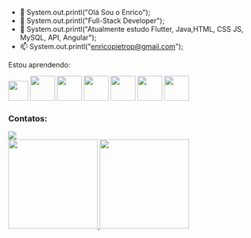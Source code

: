 - 👋 System.out.printl("Olá Sou o Enrico");
- 👀 System.out.printl("Full-Stack Developer");
- 🌱 System.out.printl("Atualmente estudo Flutter, Java,HTML, CSS JS, MySQL, API, Angular");
- 📫 System.out.printl("enricopietrop@gmail.com");

Estou aprendendo:
           
<img src="https://cdn.jsdelivr.net/gh/devicons/devicon/icons/flutter/flutter-original.svg" width="40" height="40"/> <img src="https://cdn.jsdelivr.net/gh/devicons/devicon/icons/java/java-original-wordmark.svg" width="50" height="50"/> <img src="https://cdn.jsdelivr.net/gh/devicons/devicon/icons/android/android-original.svg" width="50" height="50"/>
<img src="https://cdn.jsdelivr.net/gh/devicons/devicon/icons/angularjs/angularjs-original.svg"  width="50" height="50"/>
<img src="https://cdn.jsdelivr.net/gh/devicons/devicon/icons/mysql/mysql-original.svg"  width="50" height="50"/>
<img src="https://cdn.jsdelivr.net/gh/devicons/devicon/icons/javascript/javascript-original.svg"  width="50" height="50"/>
<img src="https://cdn.jsdelivr.net/gh/devicons/devicon/icons/nodejs/nodejs-original.svg"  width="50" height="50"/>
                                                 
          
### Contatos:

<div>
<a href="https://www.linkedin.com/in/enrico-p-922722137/" target="_blank"><img src="https://img.shields.io/badge/-LinkedIn-%230077B5?style=for-the-badge&logo=linkedin&logoColor=white" target="_blank"></a>   
</div>

<div>
<a href="https://github.com/enricopp">
<img height="180em" src="https://github-readme-stats.vercel.app/api/top-langs/?username=enricopp&layout=compact&langs_count=7&theme=dracula"/>
<img height="180em" src="https://github-readme-stats.vercel.app/api?username=enricopp&show_icons=true&theme=dracula&include_all_commits=true&count_private=true"/>
</div>

